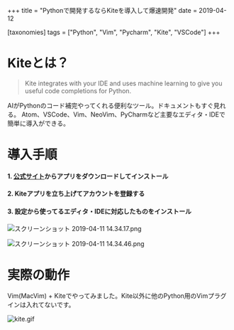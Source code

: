 +++
title = "Pythonで開発するならKiteを導入して爆速開発"
date = 2019-04-12

[taxonomies]
tags = ["Python", "Vim", "Pycharm", "Kite", "VSCode"]
+++
# Kiteとは？
> Kite integrates with your IDE and uses machine learning to give you useful code completions for Python.

AIがPythonのコード補完やってくれる便利なツール。ドキュメントもすぐ見れる。
Atom、VSCode、Vim、NeoViｍ、PyCharmなど主要なエディタ・IDEで簡単に導入ができる。

<!-- more -->

# 導入手順
#### 1. [公式サイト](https://kite.com/)からアプリをダウンロードしてインストール
#### 2. Kiteアプリを立ち上げてアカウントを登録する
#### 3. 設定から使ってるエディタ・IDEに対応したものをインストール

![スクリーンショット 2019-04-11 14.34.17.png](https://qiita-image-store.s3.amazonaws.com/0/211748/f5272fd0-6a77-1257-01d2-59387dec6a60.png)

![スクリーンショット 2019-04-11 14.34.46.png](https://qiita-image-store.s3.amazonaws.com/0/211748/6dd91f58-7f70-33bf-baf7-0efa40c56283.png)



# 実際の動作
Vim(MacVim) + Kiteでやってみました。Kite以外に他のPython用のVimプラグインは入れてないです。

![kite.gif](https://qiita-image-store.s3.amazonaws.com/0/211748/4f9ef6f0-0b57-9792-51be-dbfcf49d12df.gif)


